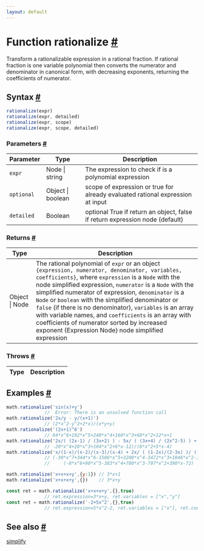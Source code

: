 ```yaml
---
layout: default
---
```


<!-- Note: This file is automatically generated from source code comments. Changes made in this file will be overridden. -->

<h1 id="function-rationalize">Function rationalize <a href="#function-rationalize" title="Permalink">#</a></h1>

Transform a rationalizable expression in a rational fraction.
If rational fraction is one variable polynomial then converts
the numerator and denominator in canonical form, with decreasing
exponents, returning the coefficients of numerator.


<h2 id="syntax">Syntax <a href="#syntax" title="Permalink">#</a></h2>

```js
rationalize(expr)
rationalize(expr, detailed)
rationalize(expr, scope)
rationalize(expr, scope, detailed)
```

<h3 id="parameters">Parameters <a href="#parameters" title="Permalink">#</a></h3>

Parameter | Type | Description
--------- | ---- | -----------
`expr` | Node &#124; string | The expression to check if is a polynomial expression
`optional` | Object &#124; boolean | scope of expression or true for already evaluated rational expression at input
`detailed` | Boolean | optional True if return an object, false if return expression node (default)

<h3 id="returns">Returns <a href="#returns" title="Permalink">#</a></h3>

Type | Description
---- | -----------
Object &#124; Node | The rational polynomial of `expr` or an object `{expression, numerator, denominator, variables, coefficients}`, where `expression` is a `Node` with the node simplified expression, `numerator` is a `Node` with the simplified numerator of expression, `denominator` is a `Node` or `boolean` with the simplified denominator or `false` (if there is no denominator), `variables` is an array with variable names, and `coefficients` is an array with coefficients of numerator sorted by increased exponent {Expression Node}  node simplified expression


<h3 id="throws">Throws <a href="#throws" title="Permalink">#</a></h3>

Type | Description
---- | -----------


<h2 id="examples">Examples <a href="#examples" title="Permalink">#</a></h2>

```js
math.rationalize('sin(x)+y')
              //  Error: There is an unsolved function call
math.rationalize('2x/y - y/(x+1)')
              // (2*x^2-y^2+2*x)/(x*y+y)
math.rationalize('(2x+1)^6')
              // 64*x^6+192*x^5+240*x^4+160*x^3+60*x^2+12*x+1
math.rationalize('2x/( (2x-1) / (3x+2) ) - 5x/ ( (3x+4) / (2x^2-5) ) + 3')
              // -20*x^4+28*x^3+104*x^2+6*x-12)/(6*x^2+5*x-4)
math.rationalize('x/(1-x)/(x-2)/(x-3)/(x-4) + 2x/ ( (1-2x)/(2-3x) )/ ((3-4x)/(4-5x) )') =
              // (-30*x^7+344*x^6-1506*x^5+3200*x^4-3472*x^3+1846*x^2-381*x)/
              //     (-8*x^6+90*x^5-383*x^4+780*x^3-797*x^2+390*x-72)

math.rationalize('x+x+x+y',{y:1}) // 3*x+1
math.rationalize('x+x+x+y',{})    // 3*x+y

const ret = math.rationalize('x+x+x+y',{},true)
              // ret.expression=3*x+y, ret.variables = ["x","y"]
const ret = math.rationalize('-2+5x^2',{},true)
              // ret.expression=5*x^2-2, ret.variables = ["x"], ret.coefficients=[-2,0,5]
```


<h2 id="see-also">See also <a href="#see-also" title="Permalink">#</a></h2>

[simplify](simplify.html)
